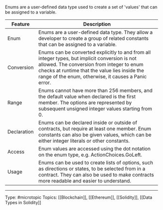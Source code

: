 Enums are a user-defined data type used to create a set of 'values' that can be assigned to a variable.

| Feature | Description                                                                                                                                                                                                                                          |
|-----------------|------------------------------------------------------------------------------------------------------------------------------------------------------------------------------------------------------------------------------------------------------|
| Enum            | Enums are a user-defined data type. They allow a developer to create a group of related constants that can be assigned to a variable.                                                                                                    |
| Conversion      | Enums can be converted explicitly to and from all integer types, but implicit conversion is not allowed. The conversion from integer to enum checks at runtime that the value lies inside the range of the enum, otherwise, it causes a Panic error. |
| Range           | Enums cannot have more than 256 members, and the default value when declared is the first member. The options are represented by subsequent unsigned integer values starting from 0.                                                                 |
| Declaration     | Enums can be declared inside or outside of contracts, but require at least one member. Enum constants can also be given values, which can be either integer literals or other constants.                                                             |
| Access          | Enum values are accessed using the dot notation on the enum type, e.g. ActionChoices.GoLeft.                                                                                                                                                         |
| Usage           | Enums can be used to create lists of options, such as directions or states, to be selected from in a contract. They can also be used to make contracts more readable and easier to understand.                                                       |


___
Type: #microtopic 
Topics: [[Blockchain]], [[Ethereum]], [[Solidity]], [[Data Types in Solidity]]

